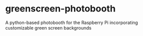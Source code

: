 # greenscreen-photobooth
A python-based photobooth for the Raspberry Pi incorporating customizable green screen backgrounds
